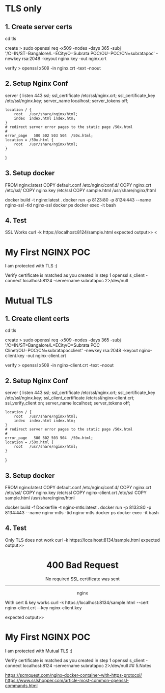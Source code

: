 # TLS only
## 1. Create server certs
cd tls

create > sudo openssl req -x509 -nodes -days 365 -subj '/C=IN/ST=Bangalore/L=ECity/O=Subrata POC/OU=POC/CN=subratapoc' -newkey rsa:2048 -keyout nginx.key -out nginx.crt

verify > openssl x509 -in nginx.crt -text -noout

## 2. Setup Nginx Conf
server {
    listen 443 ssl;
    ssl_certificate /etc/ssl/nginx.crt;
    ssl_certificate_key /etc/ssl/nginx.key;
    server_name localhost;
    server_tokens off;

    location / {
        root   /usr/share/nginx/html;
        index  index.html index.htm;
    }
    # redirect server error pages to the static page /50x.html
    #
    error_page   500 502 503 504  /50x.html;
    location = /50x.html {
        root   /usr/share/nginx/html;
    }
}
## 3. Setup docker
FROM nginx:latest
COPY default.conf /etc/nginx/conf.d/
COPY nginx.crt /etc/ssl/
COPY nginx.key /etc/ssl
COPY sample.html /usr/share/nginx/html


docker build -t nginx:latest .
docker run -p 8123:80 -p 8124:443 --name nginx-ssl -tid nginx-ssl
docker ps
docker exec -it<container-id> bash
## 4. Test
SSL Works curl -k https://localhost:8124/sample.html
expected output>>
<<!DOCTYPE html>
<html>
<body>

<h1>My First NGINX POC</h1>

<p>I am protected with TLS :)</p>

</body>
</html>

Verify certificate is matched as you created in step 1
openssl s_client -connect localhost:8124 -servername subratapoc 2>/dev/null

# Mutual TLS
## 1. Create client certs
cd tls

create > sudo openssl req -x509 -nodes -days 365 -subj '/C=IN/ST=Bangalore/L=ECity/O=Subrata POC Clinet/OU=POC/CN=subratapocclient' -newkey rsa:2048 -keyout nginx-client.key -out nginx-client.crt

verify > openssl x509 -in nginx-client.crt -text -noout
## 2. Setup Nginx Conf
server {
    listen 443 ssl;
    ssl_certificate /etc/ssl/nginx.crt;
    ssl_certificate_key /etc/ssl/nginx.key;
	ssl_client_certificate /etc/ssl/nginx-client.crt;
	ssl_verify_client on;
    server_name localhost;
    server_tokens off;

    location / {
        root   /usr/share/nginx/html;
        index  index.html index.htm;
    }
    # redirect server error pages to the static page /50x.html
    #
    error_page   500 502 503 504  /50x.html;
    location = /50x.html {
        root   /usr/share/nginx/html;
    }
}
## 3. Setup docker
FROM nginx:latest
COPY default.conf /etc/nginx/conf.d/
COPY nginx.crt /etc/ssl/
COPY nginx.key /etc/ssl
COPY nginx-client.crt /etc/ssl
COPY sample.html /usr/share/nginx/html

docker build -f Dockerfile -t nginx-mtls:latest .
docker run -p 8133:80 -p 8134:443 --name nginx-mtls -tid nginx-mtls
docker ps
docker exec -it<container-id> bash
## 4. Test
Only TLS does not work curl -k https://localhost:8134/sample.html
expected output>>
<html>
<head><title>400 No required SSL certificate was sent</title></head>
<body>
<center><h1>400 Bad Request</h1></center>
<center>No required SSL certificate was sent</center>
<hr><center>nginx</center>
</body>
</html>

With cert & key works curl -k https://localhost:8134/sample.html --cert nginx-client.crt --key nginx-client.key

expected output>>
<!DOCTYPE html>
<html>
<body>

<h1>My First NGINX POC</h1>

<p>I am protected with Mutual TLS :)</p>

</body>
</html>
Verify certificate is matched as you created in step 1
openssl s_client -connect localhost:8124 -servername subratapoc 2>/dev/null
## 5.Notes

https://scmquest.com/nginx-docker-container-with-https-protocol/
https://www.sslshopper.com/article-most-common-openssl-commands.html
